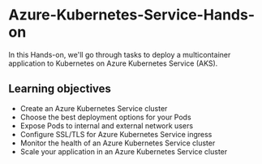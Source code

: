 # Azure-Kubernetes-Service-Hands-on

In this Hands-on, we'll go through tasks to deploy a multicontainer application to Kubernetes on Azure Kubernetes Service (AKS).

## Learning objectives

- Create an Azure Kubernetes Service cluster
- Choose the best deployment options for your Pods
- Expose Pods to internal and external network users
- Configure SSL/TLS for Azure Kubernetes Service ingress
- Monitor the health of an Azure Kubernetes Service cluster
- Scale your application in an Azure Kubernetes Service cluster
